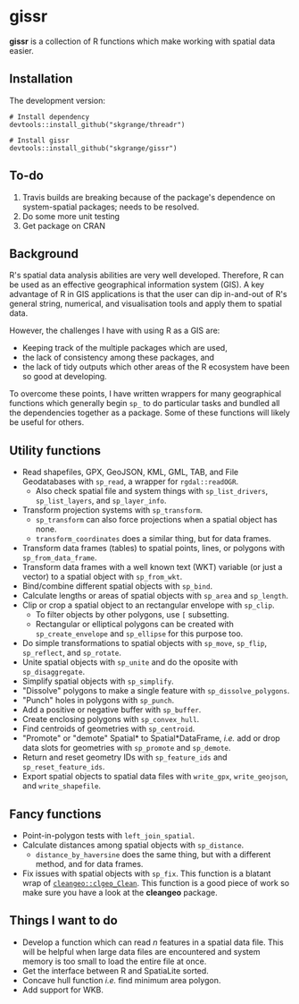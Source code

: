 # **gissr**

**gissr** is a collection of R functions which make working with spatial data easier.

## Installation

The development version: 
```
# Install dependency
devtools::install_github("skgrange/threadr")

# Install gissr
devtools::install_github("skgrange/gissr")
```

## To-do

  1. Travis builds are breaking because of the package's dependence on system-spatial packages; needs to be resolved. 
  2. Do some more unit testing
  3. Get package on CRAN

## Background

R's spatial data analysis abilities are very well developed. Therefore, R can be used as an effective geographical information system (GIS). A key advantage of R in GIS applications is that the user can dip in-and-out of R's general string, numerical, and visualisation tools and apply them to spatial data.

However, the challenges I have with using R as a GIS are:

  - Keeping track of the multiple packages which are used,
  - the lack of consistency among these packages, and
  - the lack of tidy outputs which other areas of the R ecosystem have been so good at developing. 
  
To overcome these points, I have written wrappers for many geographical functions which generally begin `sp_` to do particular tasks and bundled all the dependencies together as a package. Some of these functions will likely be useful for others. 

## Utility functions

  - Read shapefiles, GPX, GeoJSON, KML, GML, TAB, and File Geodatabases with `sp_read`, a wrapper for `rgdal::readOGR`.
    - Also check spatial file and system things with `sp_list_drivers`, `sp_list_layers`, and `sp_layer_info`. 
  - Transform projection systems with `sp_transform`.
    - `sp_transform` can also force projections when a spatial object has none.
    - `transform_coordinates` does a similar thing, but for data frames.
  - Transform data frames (tables) to spatial points, lines, or polygons with `sp_from_data_frame`. 
  - Transform data frames with a well known text (WKT) variable (or just a vector) to a spatial object with `sp_from_wkt`.
  - Bind/combine different spatial objects with `sp_bind`. 
  - Calculate lengths or areas of spatial objects with `sp_area` and `sp_length`.
  - Clip or crop a spatial object to an rectangular envelope with `sp_clip`. 
    - To filter objects by other polygons, use `[` subsetting. 
    - Rectangular or elliptical polygons can be created with `sp_create_envelope` and `sp_ellipse` for this purpose too. 
  - Do simple transformations to spatial objects with `sp_move`, `sp_flip`, `sp_reflect`, and `sp_rotate`. 
  - Unite spatial objects with `sp_unite` and do the oposite with `sp_disaggregate`. 
  - Simplify spatial objects with `sp_simplify`.
  - "Dissolve" polygons to make a single feature with `sp_dissolve_polygons`.
  - "Punch" holes in polygons with `sp_punch`. 
  - Add a positive or negative buffer with `sp_buffer`.
  - Create enclosing polygons with `sp_convex_hull`.
  - Find centroids of geometries with `sp_centroid`. 
  - "Promote" or "demote" Spatial\* to Spatial\*DataFrame, *i.e.* add or drop data slots for geometries with `sp_promote` and `sp_demote`. 
  - Return and reset geometry IDs with `sp_feature_ids` and `sp_reset_feature_ids`.
  - Export spatial objects to spatial data files with `write_gpx`, `write_geojson`, and `write_shapefile`. 

## Fancy functions

  - Point-in-polygon tests with `left_join_spatial`.
  - Calculate distances among spatial objects with `sp_distance`.
    - `distance_by_haversine` does the same thing, but with a different method, and for data frames.
  - Fix issues with spatial objects with `sp_fix`. This function is a blatant wrap of [`cleangeo::clgeo_Clean`](https://github.com/eblondel/cleangeo). This function is a good piece of work so make sure you have a look at the **cleangeo** package.
  
## Things I want to do

  - Develop a function which can read *n* features in a spatial data file. This will be helpful when large data files are encountered and system memory is too small to load the entire file at once. 
  - Get the interface between R and SpatiaLite sorted. 
  - Concave hull function *i.e.* find minimum area polygon.  
  - Add support for WKB. 
